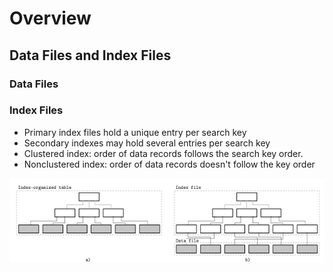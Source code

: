# Overview

## Data Files and Index Files

### Data Files

### Index Files

- Primary index files hold a unique entry per search key
- Secondary indexes may hold several entries per search key 
- Clustered index: order of data records follows the search key order.
- Nonclustered index: order of data records doesn't follow the key order

![index-organized-table](img/1_5_index_organized_table.png)


